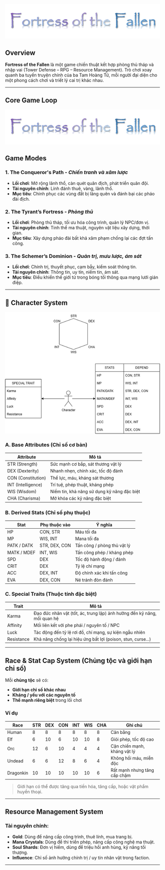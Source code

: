 ![Fortress of the Fallen](https://github.com/fortress-of-the-fallen/FotF-GDD/blob/main/assets/FotF.png)

## Overview
**Fortress of the Fallen** là một game chiến thuật kết hợp phòng thủ tháp và nhập vai (Tower Defense – RPG – Resource Management). Trò chơi xoay quanh ba tuyến truyện chính của ba Tam Hoàng Tử, mỗi người đại diện cho một phong cách chơi và triết lý cai trị khác nhau.

---

## Core Game Loop
![Fortress of the Fallen](https://github.com/fortress-of-the-fallen/FotF-GDD/blob/main/assets/FotF.png)

## Game Modes

### 1. **The Conqueror's Path** - *Chiến tranh và xâm lược*
- **Lối chơi**: Mở rộng lãnh thổ, càn quét quân địch, phát triển quân đội.
- **Tài nguyên chính**: Lính đánh thuê, vàng, lãnh thổ.
- **Mục tiêu**: Chinh phục các vùng đất bị lãng quên và đánh bại các pháo đài địch.

### 2. **The Tyrant’s Fortress** - *Phòng thủ*
- **Lối chơi**: Phòng thủ tháp, tối ưu hóa công trình, quản lý NPC/đơn vị.
- **Tài nguyên chính**: Tinh thể ma thuật, nguyên vật liệu xây dựng, thời gian.
- **Mục tiêu**: Xây dựng pháo đài bất khả xâm phạm chống lại các đợt tấn công.

### 3. **The Schemer’s Dominion** - *Quản trị, mưu lược, ám sát*
- **Lối chơi**: Chính trị, thuyết phục, cạm bẫy, kiểm soát thông tin.
- **Tài nguyên chính**: Thông tin, uy tín, niềm tin, ám sát.
- **Mục tiêu**: Điều khiển thế giới từ trong bóng tối thông qua mạng lưới gián điệp.

---

## 👤 Character System
![Character System](https://github.com/fortress-of-the-fallen/FotF-GDD/blob/main/assets/stats-system.png)

### A. Base Attributes (Chỉ số cơ bản)

| Attribute | Mô tả |
|----------|-------|
| STR (Strength)     | Sức mạnh cơ bắp, sát thương vật lý |
| DEX (Dexterity)    | Nhanh nhẹn, chính xác, tốc độ đánh |
| CON (Constitution) | Thể lực, máu, kháng sát thương |
| INT (Intelligence) | Trí tuệ, phép thuật, kháng phép |
| WIS (Wisdom)       | Niềm tin, khả năng sử dụng kỹ năng đặc biệt |
| CHA (Charisma)     | Mở khóa các kỹ năng đặc biệt |

### B. Derived Stats (Chỉ số phụ thuộc)

| **Stat**        | **Phụ thuộc vào**         | **Ý nghĩa**                            |
|----------------|---------------------------|----------------------------------------|
| HP             | CON, STR                  | Máu tối đa                              |
| MP             | WIS, INT                  | Mana tối đa                             |
| PATK / DATK    | STR, DEX, CON             | Tấn công / phòng thủ vật lý              |
| MATK / MDEF    | INT, WIS                  | Tấn công phép / kháng phép             |
| SPD            | DEX                       | Tốc độ hành động / đánh                |
| CRIT           | DEX                       | Tỷ lệ chí mạng                          |
| ACC            | DEX, INT                  | Độ chính xác khi tấn công              |
| EVA            | DEX, CON                  | Né tránh đòn đánh                      |

### C. Special Traits (Thuộc tính đặc biệt)

| Trait       | Mô tả |
|-------------|-------|
| Karma       | Đạo đức nhân vật (tốt, ác, trung lập) ảnh hưởng đến kỹ năng, mối quan hệ |
| Affinity    | Mối liên kết với phe phái / nguyên tố / NPC |
| Luck        | Tác động đến tỷ lệ rơi đồ, chí mạng, sự kiện ngẫu nhiên |
| Resistance  | Khả năng chống lại hiệu ứng bất lợi (poison, stun, curse...) |

---

## Race & Stat Cap System (Chủng tộc và giới hạn chỉ số)

Mỗi **chủng tộc** sẽ có:
- **Giới hạn chỉ số khác nhau**
- **Kháng / yếu với các nguyên tố**
- **Thế mạnh riêng biệt** trong lối chơi

### Ví dụ

| Race        | STR | DEX | CON | INT | WIS | CHA | Ghi chú |
|-------------|-----|-----|-----|-----|-----|-----|--------|
| Human       | 8   | 8   | 8   | 8   | 8   | 8   | Cân bằng |
| Elf         | 6   | 10  | 6   | 10  | 10  | 8   | Giỏi phép, tốc độ cao |
| Orc         | 12  | 6   | 10  | 4   | 4   | 4   | Cận chiến mạnh, kháng vật lý |
| Undead      | 6   | 6   | 12  | 8   | 6   | 4   | Không hồi máu, miễn độc |
| Dragonkin   | 10  | 10  | 10  | 10  | 10  | 6   | Rất mạnh nhưng tăng cấp chậm |

> Giới hạn có thể được tăng qua tiến hóa, tăng cấp, hoặc vật phẩm huyền thoại.

---

## Resource Management System

### Tài nguyên chính:
- **Gold**: Dùng để nâng cấp công trình, thuê lính, mua trang bị.
- **Mana Crystals**: Dùng để thi triển phép, nâng cấp công nghệ ma thuật.
- **Soul Shards**: Đơn vị hiếm, dùng để triệu hồi anh hùng, kỹ năng tối thượng.
- **Influence**: Chỉ số ảnh hưởng chính trị / uy tín nhân vật trong faction.

---